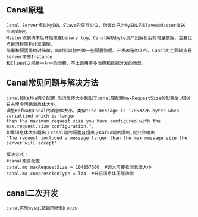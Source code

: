 ## Canal原理
    Canal Server模拟MySQL Slave的交互协议，伪装自己为MySQL的Slave向Master发送dump协议，
    Master收到请求后开始推送binary log，Canal解析byte流产出解析后的增量数据。主要优点是流程架构非常清晰，
    部署和配置等相对简单，同时可以额外做一些配置管理、开发改造的工作。Canal的主要缺点是Server中的Instance
    和Client之间是一对一的消费，不太适用于多消费和数据分发的场景。
    
## Canal常见问题与解决方法
    canal和Kafka两个配置,当消息体大小超出了canal端配置maxRequestSize的配置后,错误日志里会明确消息体大小,
    调整Kafka和Canal的消息体大小，类似"The message is 17853226 bytes when serialized which is larger 
    than the maximum request size you have configured with the max.request.size configuration.",
    如果消息体大小超出了canal端的配置且超出了Kafka端的限制,就只会输出
    "The request included a message larger than the max message size the server will accept"
    
    解决方式：
    #canal相关配置
    canal.mq.maxRequestSize = 104857600  #调大可接收消息体大小
    canal.mq.compressionType = lz4  #开启消息体压缩功能

## canal二次开发
    canal实现mysql数据同步到redis
